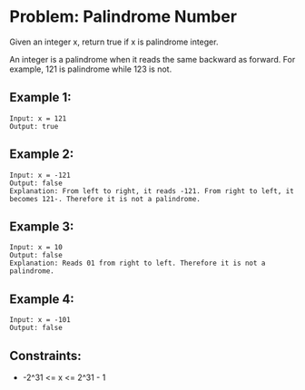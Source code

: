 # Problem: Palindrome Number

Given an integer x, return true if x is palindrome integer.

An integer is a palindrome when it reads the same backward as forward. For example, 121 is palindrome while 123 is not.

## Example 1:
```
Input: x = 121
Output: true
```

## Example 2:
```
Input: x = -121
Output: false
Explanation: From left to right, it reads -121. From right to left, it becomes 121-. Therefore it is not a palindrome.
```

## Example 3:
```
Input: x = 10
Output: false
Explanation: Reads 01 from right to left. Therefore it is not a palindrome.
```

## Example 4:
```
Input: x = -101
Output: false
```

## Constraints:
* -2^31 <= x <= 2^31 - 1


